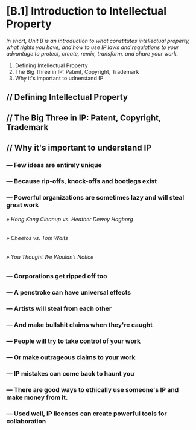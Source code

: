 # [B.1]	Introduction to Intellectual Property 

*In short, Unit B is an introduction to what constitutes intellectual property, what rights you have, and how to use IP laws and regulations to your advantage to protect, create, remix, transform, and share your work.*

1. Defining Intellectual Property
2. The Big Three in IP: Patent, Copyright, Trademark
3. Why it's important to udnerstand IP

## // Defining Intellectual Property

## // The Big Three in IP: Patent, Copyright, Trademark

## // Why it's important to understand IP
### — Few ideas are entirely unique  

### — Because rip-offs, knock-offs and bootlegs exist  

### — Powerful organizations are sometimes lazy and will steal great work  

###### » Hong Kong Cleanup vs. Heather Dewey Hagborg

###### » Cheetos vs. Tom Waits

###### » You Thought We Wouldn't Notice

### — Corporations get ripped off too

### — A penstroke can have universal effects

### — Artists will steal from each other

### — And make bullshit claims when they're caught

### — People will try to take control of your work
 
### — Or make outrageous claims to your work

### — IP mistakes can come back to haunt you

### — There are good ways to ethically use someone's IP and make money from it.

### — Used well, IP licenses can create powerful tools for collaboration

